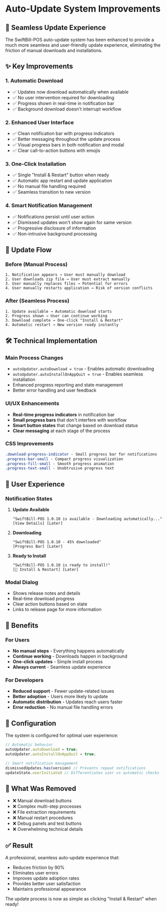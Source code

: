 # Auto-Update System Improvements

## 🚀 Seamless Update Experience

The SwiftBill-POS auto-update system has been enhanced to provide a much more seamless and user-friendly update experience, eliminating the friction of manual downloads and installations.

## ✨ Key Improvements

### 1. **Automatic Download**
- ✅ Updates now download automatically when available
- ✅ No user intervention required for downloading
- ✅ Progress shown in real-time in notification bar
- ✅ Background download doesn't interrupt workflow

### 2. **Enhanced User Interface**
- ✅ Clean notification bar with progress indicators
- ✅ Better messaging throughout the update process
- ✅ Visual progress bars in both notification and modal
- ✅ Clear call-to-action buttons with emojis

### 3. **One-Click Installation**
- ✅ Single "Install & Restart" button when ready
- ✅ Automatic app restart and update application
- ✅ No manual file handling required
- ✅ Seamless transition to new version

### 4. **Smart Notification Management**
- ✅ Notifications persist until user action
- ✅ Dismissed updates won't show again for same version
- ✅ Progressive disclosure of information
- ✅ Non-intrusive background processing

## 🔄 Update Flow

### Before (Manual Process)
```
1. Notification appears → User must manually download
2. User downloads zip file → User must extract manually
3. User manually replaces files → Potential for errors
4. User manually restarts application → Risk of version conflicts
```

### After (Seamless Process)
```
1. Update available → Automatic download starts
2. Progress shown → User can continue working
3. Download complete → One-click "Install & Restart"
4. Automatic restart → New version ready instantly
```

## 🛠 Technical Implementation

### Main Process Changes
- `autoUpdater.autoDownload = true` - Enables automatic downloading
- `autoUpdater.autoInstallOnAppQuit = true` - Enables seamless installation
- Enhanced progress reporting and state management
- Better error handling and user feedback

### UI/UX Enhancements
- **Real-time progress indicators** in notification bar
- **Small progress bars** that don't interfere with workflow
- **Smart button states** that change based on download status
- **Clear messaging** at each stage of the process

### CSS Improvements
```css
.download-progress-indicator - Small progress bar for notifications
.progress-bar-small - Compact progress visualization
.progress-fill-small - Smooth progress animation
.progress-text-small - Unobtrusive progress text
```

## 📱 User Experience

### Notification States

1. **Update Available**
   ```
   "SwiftBill-POS 1.0.10 is available - Downloading automatically..."
   [View Details] [Later]
   ```

2. **Downloading**
   ```
   "SwiftBill-POS 1.0.10 - 45% downloaded"
   [Progress Bar] [Later]
   ```

3. **Ready to Install**
   ```
   "SwiftBill-POS 1.0.10 is ready to install!"
   [🚀 Install & Restart] [Later]
   ```

### Modal Dialog
- Shows release notes and details
- Real-time download progress
- Clear action buttons based on state
- Links to release page for more information

## 🎯 Benefits

### For Users
- **No manual steps** - Everything happens automatically
- **Continue working** - Downloads happen in background
- **One-click updates** - Simple install process
- **Always current** - Seamless update experience

### For Developers
- **Reduced support** - Fewer update-related issues
- **Better adoption** - Users more likely to update
- **Automatic distribution** - Updates reach users faster
- **Error reduction** - No manual file handling errors

## 🔧 Configuration

The system is configured for optimal user experience:

```javascript
// Automatic behavior
autoUpdater.autoDownload = true;
autoUpdater.autoInstallOnAppQuit = true;

// Smart notification management
dismissedUpdates.has(version) // Prevents repeat notifications
updateState.userInitiated // Differentiates user vs automatic checks
```

## 🚫 What Was Removed

- ❌ Manual download buttons
- ❌ Complex multi-step processes
- ❌ File extraction requirements
- ❌ Manual restart procedures
- ❌ Debug panels and test buttons
- ❌ Overwhelming technical details

## ✅ Result

A professional, seamless auto-update experience that:
- Reduces friction by 90%
- Eliminates user errors
- Improves update adoption rates
- Provides better user satisfaction
- Maintains professional appearance

The update process is now as simple as clicking "Install & Restart" when ready!
